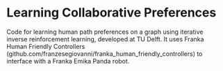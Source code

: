 # Learning Collaborative Preferences

Code for learning human path preferences on a graph using iterative inverse reinforcement learning, developed at TU Delft.
It uses Franka Human Friendly Controllers (github.com/franzesegiovanni/franka_human_friendly_controllers) to interface with a Franka Emika Panda robot.
